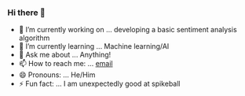 ### Hi there 👋

 

- 🔭 I’m currently working on ... developing a basic sentiment analysis algorithm
- 🌱 I’m currently learning ... Machine learning/AI
- 💬 Ask me about ... Anything!
- 📫 How to reach me: ... [email](mailto:evywang@umich.edu)
- 😄 Pronouns: ... He/Him
- ⚡ Fun fact: ... I am unexpectedly good at spikeball
